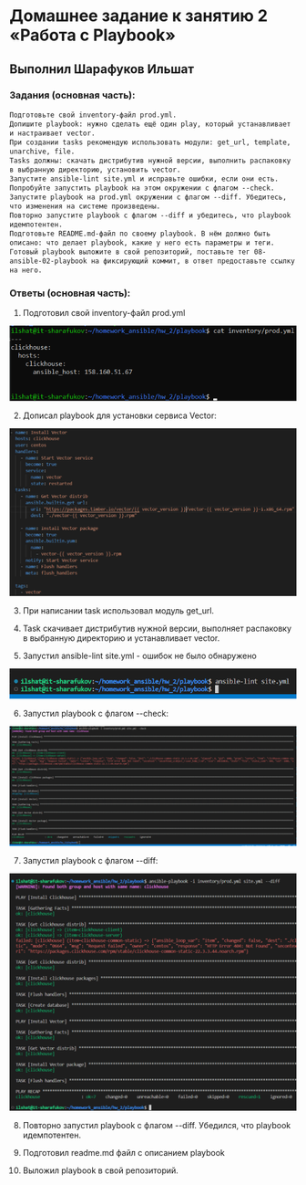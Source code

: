 # Домашнее задание к занятию 2 «Работа с Playbook»

## Выполнил Шарафуков Ильшат

### Задания (основная часть):

```
Подготовьте свой inventory-файл prod.yml.
Допишите playbook: нужно сделать ещё один play, который устанавливает и настраивает vector.
При создании tasks рекомендую использовать модули: get_url, template, unarchive, file.
Tasks должны: скачать дистрибутив нужной версии, выполнить распаковку в выбранную директорию, установить vector.
Запустите ansible-lint site.yml и исправьте ошибки, если они есть.
Попробуйте запустить playbook на этом окружении с флагом --check.
Запустите playbook на prod.yml окружении с флагом --diff. Убедитесь, что изменения на системе произведены.
Повторно запустите playbook с флагом --diff и убедитесь, что playbook идемпотентен.
Подготовьте README.md-файл по своему playbook. В нём должно быть описано: что делает playbook, какие у него есть параметры и теги.
Готовый playbook выложите в свой репозиторий, поставьте тег 08-ansible-02-playbook на фиксирующий коммит, в ответ предоставьте ссылку на него.
```

### Ответы (основная часть):

1. Подготовил свой inventory-файл prod.yml

![inventory](img/1_1.png)

2. Дописал playbook для установки сервиса Vector:

![vector_play](img/2_1.png)

3. При написании task использовал модуль get_url.

4. Task скачивает дистрибутив нужной версии, выполняет распаковку в выбранную директорию и устанавливает vector.

5. Запустил ansible-lint site.yml - ошибок не было обнаружено

![ansible_lint](img/5_1.png)

6. Запустил playbook с флагом --check:

![ansible_check](img/6_1.png)

7. Запустил playbook с флагом --diff:

![ansible_diff](img/7_1.png)

8. Повторно запустил playbook с флагом --diff. Убедился, что playbook идемпотентен. 

9. Подготовил readme.md файл с описанием playbook

10. Выложил playbook в свой репозиторий. 

